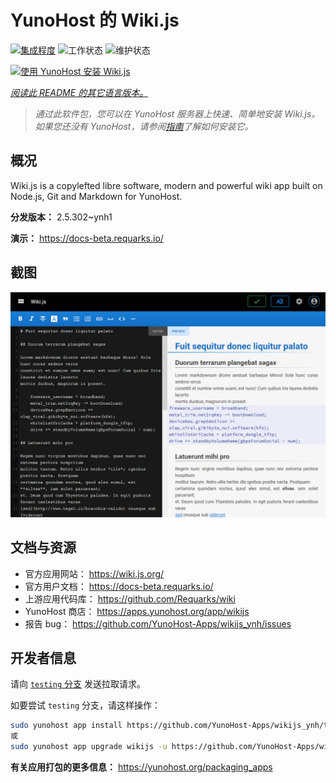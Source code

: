<!--
注意：此 README 由 <https://github.com/YunoHost/apps/tree/master/tools/readme_generator> 自动生成
请勿手动编辑。
-->

# YunoHost 的 Wiki.js

[![集成程度](https://dash.yunohost.org/integration/wikijs.svg)](https://dash.yunohost.org/appci/app/wikijs) ![工作状态](https://ci-apps.yunohost.org/ci/badges/wikijs.status.svg) ![维护状态](https://ci-apps.yunohost.org/ci/badges/wikijs.maintain.svg)

[![使用 YunoHost 安装 Wiki.js](https://install-app.yunohost.org/install-with-yunohost.svg)](https://install-app.yunohost.org/?app=wikijs)

*[阅读此 README 的其它语言版本。](./ALL_README.md)*

> *通过此软件包，您可以在 YunoHost 服务器上快速、简单地安装 Wiki.js。*  
> *如果您还没有 YunoHost，请参阅[指南](https://yunohost.org/install)了解如何安装它。*

## 概况

Wiki.js is a copylefted libre software, modern and powerful wiki app built on Node.js, Git and Markdown for YunoHost.


**分发版本：** 2.5.302~ynh1

**演示：** <https://docs-beta.requarks.io/>

## 截图

![Wiki.js 的截图](./doc/screenshots/screenshot1.png)

## 文档与资源

- 官方应用网站： <https://wiki.js.org/>
- 官方用户文档： <https://docs-beta.requarks.io/>
- 上游应用代码库： <https://github.com/Requarks/wiki>
- YunoHost 商店： <https://apps.yunohost.org/app/wikijs>
- 报告 bug： <https://github.com/YunoHost-Apps/wikijs_ynh/issues>

## 开发者信息

请向 [`testing` 分支](https://github.com/YunoHost-Apps/wikijs_ynh/tree/testing) 发送拉取请求。

如要尝试 `testing` 分支，请这样操作：

```bash
sudo yunohost app install https://github.com/YunoHost-Apps/wikijs_ynh/tree/testing --debug
或
sudo yunohost app upgrade wikijs -u https://github.com/YunoHost-Apps/wikijs_ynh/tree/testing --debug
```

**有关应用打包的更多信息：** <https://yunohost.org/packaging_apps>
